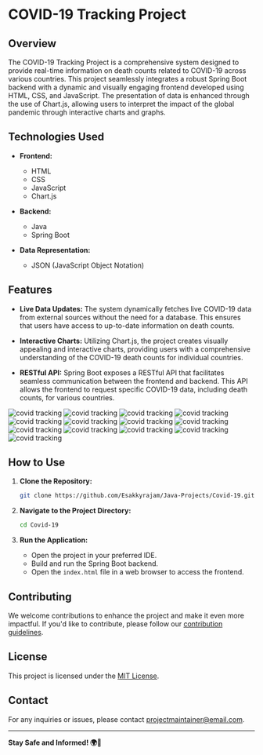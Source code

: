 # COVID-19 Tracking Project

## Overview

The COVID-19 Tracking Project is a comprehensive system designed to provide real-time information on death counts related to COVID-19 across various countries. This project seamlessly integrates a robust Spring Boot backend with a dynamic and visually engaging frontend developed using HTML, CSS, and JavaScript. The presentation of data is enhanced through the use of Chart.js, allowing users to interpret the impact of the global pandemic through interactive charts and graphs.

## Technologies Used

- **Frontend:**
  - HTML
  - CSS
  - JavaScript
  - Chart.js

- **Backend:**
  - Java
  - Spring Boot

- **Data Representation:**
  - JSON (JavaScript Object Notation)

## Features

- **Live Data Updates:**
  The system dynamically fetches live COVID-19 data from external sources without the need for a database. This ensures that users have access to up-to-date information on death counts.

- **Interactive Charts:**
  Utilizing Chart.js, the project creates visually appealing and interactive charts, providing users with a comprehensive understanding of the COVID-19 death counts for individual countries.

- **RESTful API:**
  Spring Boot exposes a RESTful API that facilitates seamless communication between the frontend and backend. This API allows the frontend to request specific COVID-19 data, including death counts, for various countries.

![covid tracking](https://github.com/Esakkyrajam/Esakkyrajam/blob/main/c%20(1).png)
![covid tracking](https://github.com/Esakkyrajam/Esakkyrajam/blob/main/c%20(2).png)
![covid tracking](https://github.com/Esakkyrajam/Esakkyrajam/blob/main/c%20(3).png)
![covid tracking](https://github.com/Esakkyrajam/Esakkyrajam/blob/main/c%20(4).png)
![covid tracking](https://github.com/Esakkyrajam/Esakkyrajam/blob/main/c%20(5).png)
![covid tracking](https://github.com/Esakkyrajam/Esakkyrajam/blob/main/c%20(6).png)
![covid tracking](https://github.com/Esakkyrajam/Esakkyrajam/blob/main/c%20(7).png)
![covid tracking](https://github.com/Esakkyrajam/Esakkyrajam/blob/main/c%20(8).png)
![covid tracking](https://github.com/Esakkyrajam/Esakkyrajam/blob/main/c%20(9).png)
![covid tracking](https://github.com/Esakkyrajam/Esakkyrajam/blob/main/c%20(10).png)
![covid tracking](https://github.com/Esakkyrajam/Esakkyrajam/blob/main/c%20(11).png)
![covid tracking](https://github.com/Esakkyrajam/Esakkyrajam/blob/main/c%20(12).png)
![covid tracking](https://github.com/Esakkyrajam/Esakkyrajam/blob/main/c%20(13).png)
## How to Use

1. **Clone the Repository:**
   ```bash
   git clone https://github.com/Esakkyrajam/Java-Projects/Covid-19.git
   ```

2. **Navigate to the Project Directory:**
   ```bash
   cd Covid-19
   ```

3. **Run the Application:**
   - Open the project in your preferred IDE.
   - Build and run the Spring Boot backend.
   - Open the `index.html` file in a web browser to access the frontend.

## Contributing

We welcome contributions to enhance the project and make it even more impactful. If you'd like to contribute, please follow our [contribution guidelines](CONTRIBUTING.md).

## License

This project is licensed under the [MIT License](LICENSE.md).

## Contact

For any inquiries or issues, please contact [projectmaintainer@email.com](mailto:esakkyrajam@gmail.com).

---

**Stay Safe and Informed! 🌍🦠**
